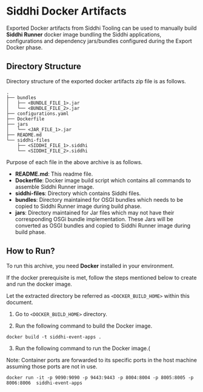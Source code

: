 # Siddhi Docker Artifacts

Exported Docker artifacts from Siddhi Tooling can be used to manually 
build **Siddhi Runner** docker image bundling the Siddhi applications, configurations and dependency jars/bundles configured during the Export Docker phase.


## Directory Structure

Directory structure of the exported docker artifacts zip file is as follows.

```
.
├── bundles
│   ├── <BUNDLE_FILE_1>.jar
│   └── <BUNDLE_FILE_2>.jar
├── configurations.yaml
├── Dockerfile
├── jars
│   └── <JAR_FILE_1>.jar
├── README.md
└── siddhi-files
    ├── <SIDDHI_FILE_1>.siddhi
    └── <SIDDHI_FILE_2>.siddhi
```


Purpose of each file in the above archive is as follows.

- **README.md**: This readme file.
- **Dockerfile**: Docker image build script which contains all commands to assemble Siddhi Runner image. 
- **siddhi-files**: Directory which contains Siddhi files.
- **bundles**: Directory maintained for OSGI bundles which needs to be copied to Siddhi Runner image during build phase.
- **jars**: Directory maintained for Jar files which may not have their corresponding OSGi bundle implementation. These Jars will be converted as OSGI bundles and copied to Siddhi Runner image during build phase.

## How to Run?

To run this archive, you need **Docker** installed in your environment.

If the docker prerequisite is met, follow the steps mentioned below to create and run the docker image.

Let the extracted directory be referred as `<DOCKER_BUILD_HOME>` within this document.

1. Go to `<DOCKER_BUILD_HOME>` directory.

2. Run the following command to build the Docker image.

```
docker build -t siddhi-event-apps .
```

3. Run the following command to run the Docker image.(

Note: Container ports are forwarded to its specific ports in the host machine assuming those ports are not in use.
   
```
docker run -it -p 9090:9090 -p 9443:9443 -p 8004:8004 -p 8005:8005 -p 8006:8006  siddhi-event-apps
```


